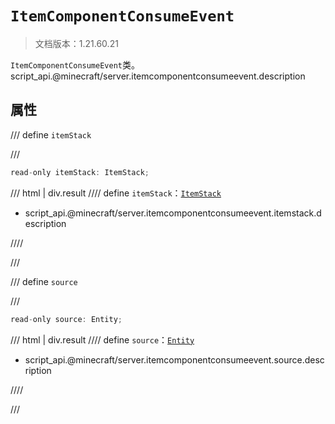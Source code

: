# `ItemComponentConsumeEvent`

> 文档版本：1.21.60.21

`ItemComponentConsumeEvent`类。script_api.@minecraft/server.itemcomponentconsumeevent.description

## 属性

/// define
`itemStack`


///

```js
read-only itemStack: ItemStack;
```

/// html | div.result
//// define
`itemStack`：[`ItemStack`](./itemstack.md)

- script_api.@minecraft/server.itemcomponentconsumeevent.itemstack.description


////

///


/// define
`source`


///

```js
read-only source: Entity;
```

/// html | div.result
//// define
`source`：[`Entity`](./entity.md)

- script_api.@minecraft/server.itemcomponentconsumeevent.source.description


////

///

